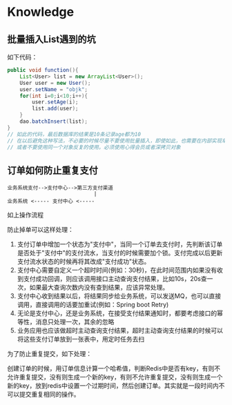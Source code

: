 # Knowledge

## 批量插入List遇到的坑

如下代码：

```java
public void function(){
	List<User> list = new ArrayList<User>();
    User user = new User();
    user.setName = "objk";
    for(int i=0;i<10;i++){
        user.setAge(i);
        list.add(user);
    }
    dao.batchInsert(list);
}
// 如此的代码，最后数据库的结果是10条记录age都为10
// 在以后避免这种写法，不必要的时候尽量不要使用批量插入，即使如此，也需要在内部实现单条插入
// 或者不要使用同一个对象反复的使用。必须使用心得会员或者深拷贝对象
```

## 订单如何防止重复支付

```text
业务系统支付-->支付中心-->第三方支付渠道
							|
业务系统 <-----	支付中心 <-----
```

如上操作流程

防止掉单可以这样处理：

1. 支付订单中增加一个状态为"支付中"，当同一个订单去支付时，先判断该订单是否处于"支付中"的支付流水，当支付的时候需要加个锁。支付完成以后更新支付流水状态的时候再将其改成"支付成功"状态。
2. 支付中心需要自定义一个超时时间(例如：30秒)，在此时间范围内如果没有收到支付成功回调，则应该调用接口主动查询支付结果，比如10s，20s查一次，如果最大查询次数内没有查到结果，应该异常处理。
3. 支付中心收到结果以后，将结果同步给业务系统，可以发送MQ，也可以直接调用，直接调用的话要加重试(例如：Spring boot Retry)
4. 无论是支付中心，还是业务系统，在接受支付结果通知时，都要考虑接口的幂等性，消息只处理一次，其余的忽略
5. 业务应用也应该做超时主动查询支付结果，超时主动查询支付结果的时候可以将这些支付订单放到一张表中，用定时任务去扫

为了防止重复提交，如下处理：

创建订单的时候，用订单信息计算一个哈希值，判断Redis中是否有key，有则不允许重复提交，没有则生成一个新的key，有则不允许重复提交，没有则生成一个新的key，放到redis中设置一个过期时间，然后创建订单。其实就是一段时间内不可以提交重复相同的操作。